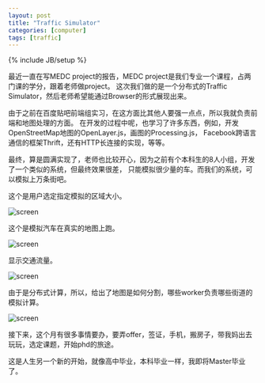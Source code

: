 ```yaml
---
layout: post
title: "Traffic Simulator"
categories: [computer]
tags: [traffic]
---
```

{% include JB/setup %}

最近一直在写MEDC project的报告，MEDC project是我们专业一个课程，占两门课的学分，跟着老师做project。
这次我们做的是一个分布式的Traffic Simulator，然后老师希望能通过Browser的形式展现出来。

由于之前在百度贴吧前端组实习，在这方面比其他人要强一点点，所以我就负责前端和地图处理的方面。
在开发的过程中呢，也学习了许多东西，例如，开发OpenStreetMap地图的OpenLayer.js，画图的Processing.js，
Facebook跨语言通信的框架Thrift，还有HTTP长连接的实现，等等。

最终，算是圆满实现了，老师也比较开心，因为之前有个本科生的8人小组，开发了一个类似的系统，但最终效果很差，
只能模拟很少量的车。而我们的系统，可以模拟上万条街吧。

这个是用户选定指定模拟的区域大小。

![screen](https://lh4.googleusercontent.com/-N1npJ6VDYZw/T-QBKPTz9yI/AAAAAAAAAUQ/9smVZsGRvg4/s640/area_captor.png)

这个是模拟汽车在真实的地图上跑。

![screen](https://lh6.googleusercontent.com/-syxNFy1ugTA/T-QBO72ufaI/AAAAAAAAAUo/4n60rKe3Zu4/s640/snapshot1.png)

显示交通流量。

![screen](https://lh3.googleusercontent.com/-9WPkdHtmWJo/T-QBLqxUfgI/AAAAAAAAAUY/RLa0_Gk6Yuw/s640/density.png)

由于是分布式计算，所以，给出了地图是如何分割，哪些worker负责哪些街道的模拟计算。

![screen](https://lh4.googleusercontent.com/-X4dCfjSlwjA/T-QBMwtYXDI/AAAAAAAAAUg/ns-dV10hwig/s640/partitions2.png)

接下来，这个月有很多事情要办，要弄offer，签证，手机，搬房子，带我妈出去玩玩，选定课题，开始phd的旅途。

这是人生另一个新的开始，就像高中毕业，本科毕业一样，我即将Master毕业了。